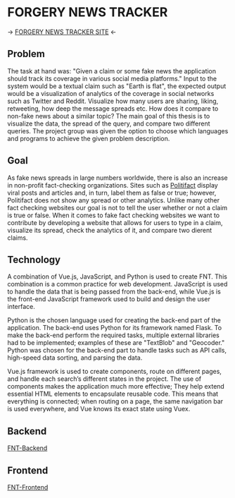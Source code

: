 # FORGERY NEWS TRACKER
→ [FORGERY NEWS TRACKER SITE](https://ramtinhaf.github.io/) ←

## Problem
The task at hand was: "Given a claim or some fake news the application should track its coverage in various social media platforms." Input to the system would be a textual claim such as "Earth is flat", the expected output would be a visualization of analytics of the coverage in social networks such as Twitter and Reddit. Visualize how many users are sharing, liking, retweeting, how deep the message spreads etc. How does it compare to non-fake news about a similar topic? The main goal of this thesis is to visualize the data, the spread of the query, and compare two different queries. The project group was given the option to choose which languages and programs to achieve the given problem description.

## Goal
As fake news spreads in large numbers worldwide, there is also an increase in non-profit fact-checking organizations. Sites such as [Politifact](https://Politifact.com/) display viral posts and articles and, in turn, label them as false or true; however, Politifact does not show any spread or other analytics. Unlike many other fact checking websites our goal is not to tell the user whether or not a claim is true or false. When it comes to fake fact checking websites we want to contribute by developing a website that allows for users to type in a claim, visualize its spread, check the analytics of it, and compare two dierent claims.

## Technology
A combination of Vue.js, JavaScript, and Python is used to create FNT. This combination is a common practice for web development. JavaScript is used to handle the data that is being passed from the back-end, while Vue.js is the front-end JavaScript framework used to build and design the user interface. 

Python is the chosen language used for creating the back-end part of the application. The back-end uses Python for its framework named Flask. To make the back-end perform the required tasks, multiple external libraries had to be implemented; examples of these are "TextBlob" and "Geocoder." Python was chosen for the back-end part to handle tasks such as API calls, high-speed data sorting, and parsing the data. 

Vue.js framework is used to create components, route on different pages, and handle each search’s different states in the project. The use of components makes the application much more effective; They help extend essential HTML elements to encapsulate reusable code. This means that everything is connected; when routing on a page, the same navigation bar is used everywhere, and Vue knows its exact state using Vuex.



## Backend
[FNT-Backend](https://github.com/RamtinHaf/FNT-BACKEND-b)

## Frontend
[FNT-Frontend](https://github.com/RamtinHaf/FNT-FRONTEND)
